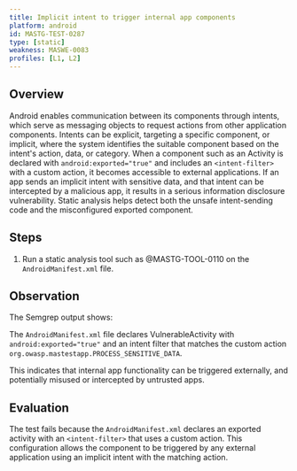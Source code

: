 ```yaml
---
title: Implicit intent to trigger internal app components
platform: android
id: MASTG-TEST-0287
type: [static]
weakness: MASWE-0083
profiles: [L1, L2]
---
```


## Overview

Android enables communication between its components through intents, which serve as messaging objects to request actions from other application components. Intents can be explicit, targeting a specific component, or implicit, where the system identifies the suitable component based on the intent's action, data, or category. When a component such as an Activity is declared with `android:exported="true"` and includes an `<intent-filter>` with a custom action, it becomes accessible to external applications. If an app sends an implicit intent with sensitive data, and that intent can be intercepted by a malicious app, it results in a serious information disclosure vulnerability. Static analysis helps detect both the unsafe intent-sending code and the misconfigured exported component.

## Steps

1. Run a static analysis tool such as @MASTG-TOOL-0110 on the `AndroidManifest.xml` file.

## Observation

The Semgrep output shows:

The `AndroidManifest.xml` file declares VulnerableActivity with `android:exported="true"` and an intent filter that matches the custom action `org.owasp.mastestapp.PROCESS_SENSITIVE_DATA`.

This indicates that internal app functionality can be triggered externally, and potentially misused or intercepted by untrusted apps.

## Evaluation

The test fails because the `AndroidManifest.xml` declares an exported activity with an `<intent-filter>` that uses a custom action. This configuration allows the component to be triggered by any external application using an implicit intent with the matching action.

